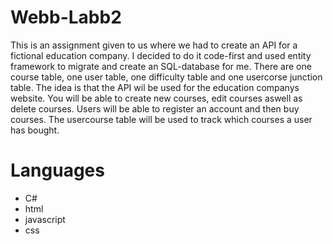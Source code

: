 # Webb-Labb2

This is an assignment given to us where we had to create an API for a fictional education company. I decided to do it code-first and used entity framework to migrate and create an SQL-database for me. There are one course table, one user table, one difficulty table and one usercorse junction table.
The idea is that the API wil be used for the education companys website. You will be able to create new courses, edit courses aswell as delete courses. Users will be able to register an account and then buy courses. The usercourse table will be used to track which courses a user has bought.

# Languages

- C#
- html
- javascript
- css
